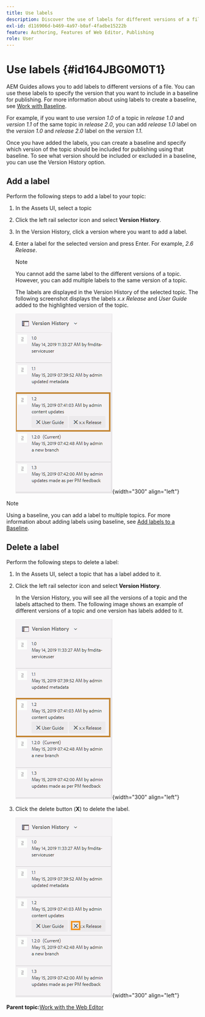 ```yaml
---
title: Use labels
description: Discover the use of labels for different versions of a file in AEM Guides. Learn how to add or delete a label to a version of a topic.
exl-id: d116906d-b469-4a97-b0af-4fadbe15222b
feature: Authoring, Features of Web Editor, Publishing
role: User
---
```

# Use labels {#id164JBG0M0T1}

AEM Guides allows you to add labels to different versions of a file. You can use these labels to specify the version that you want to include in a baseline for publishing. For more information about using labels to create a baseline, see [Work with Baseline](generate-output-use-baseline-for-publishing.md#).

For example, if you want to use *version 1.0* of a topic in *release 1.0* and *version 1.1* of the same topic in *release 2.0*, you can add *release 1.0* label on the *version 1.0* and *release 2.0* label on the *version 1.1*.

Once you have added the labels, you can create a baseline and specify which version of the topic should be included for publishing using that baseline. To see what version should be included or excluded in a baseline, you can use the Version History option.

## Add a label 

Perform the following steps to add a label to your topic:

1.  In the Assets UI, select a topic
1.  Click the left rail selector icon and select **Version History**.
1.  In the Version History, click a version where you want to add a label.

1.  Enter a label for the selected version and press Enter. For example, *2.6 Release*.

    >[!NOTE]
    >
    > You cannot add the same label to the different versions of a topic. However, you can add multiple labels to the same version of a topic.

    The labels are displayed in the Version History of the selected topic. The following screenshot displays the labels *x.x Release* and *User Guide* added to the highlighted version of the topic.

    ![](images/labels.png){width="300" align="left"}

>[!NOTE]
>
> Using a baseline, you can add a label to multiple topics. For more information about adding labels using baseline, see [Add labels to a Baseline](generate-output-use-baseline-for-publishing.md#id184KD0T305Z).

## Delete a label 

Perform the following steps to delete a label:

1.  In the Assets UI, select a topic that has a label added to it.
1.  Click the left rail selector icon and select **Version History**.

    In the Version History, you will see all the versions of a topic and the labels attached to them. The following image shows an example of different versions of a topic and one version has labels added to it.

    ![](images/labels.png){width="300" align="left"}

1.  Click the delete button \(**X**\) to delete the label.

    ![](images/delete-labels.png){width="300" align="left"}


**Parent topic:**[Work with the Web Editor](web-editor.md)
